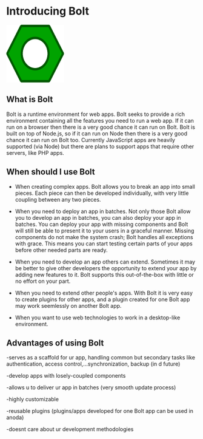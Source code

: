 # Introducing Bolt

![](/assets/152.png)

## What is Bolt

Bolt is a runtime environment for web apps. Bolt seeks to provide a rich environment containing all the features you need to run a web app. If it can run on a browser then there is a very good chance it can run on Bolt.  Bolt is built on top of Node.js, so if it can run on Node then there is a very good chance it can run on Bolt too. Currently JavaScript apps are heavily supported \(via Node\) but there are plans to support apps that require other servers, like PHP apps.

## When should I use Bolt

* When creating complex apps. Bolt allows you to break an app into small pieces. Each piece can then be developed individually, with very little coupling between any two pieces.
* When you need to deploy an app in batches. Not only those Bolt allow you to develop an app in batches, you can also deploy your app in batches. You can deploy your app with missing components and Bolt will still be able to present it to your users in a graceful manner. Missing components do not make the system crash; Bolt handles all exceptions with grace. This means you can start testing certain parts of your apps before other needed parts are ready.

* When you need to develop an app others can extend. Sometimes it may be better to give other developers the opportunity to extend your app by adding new features to it. Bolt supports this out-of-the-box with little or no effort on your part.

* When you need to extend other people's apps. With Bolt it is very easy to create plugins for other apps, and a plugin created for one Bolt app may work seemlessly on another Bolt app.

* When you want to use web technologies to work in a desktop-like environment.


## Advantages of using Bolt

-serves as a scaffold for ur app, handling common but secondary tasks like authentication, access control,...synchronization, backup \(in d future\)

-develop apps with losely-coupled components

-allows u to deliver ur app in batches \(very smooth update process\)

-highly customizable

-reusable plugins \(plugins\/apps developed for one Bolt app can be used in anoda\)

-doesnt care about ur development methodologies


